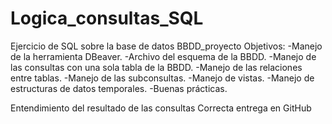 # Logica_consultas_SQL
Ejercicio de SQL sobre la base de datos BBDD_proyecto
Objetivos:
  -Manejo de la herramienta DBeaver.
  -Archivo del esquema de la BBDD.
  -Manejo de las consultas con una sola tabla de la BBDD.
  -Manejo de las relaciones entre tablas.
  -Manejo de las subconsultas.
  -Manejo de vistas.
  -Manejo de estructuras de datos temporales.
  -Buenas prácticas.

Entendimiento del resultado de las consultas
Correcta entrega en GitHub
